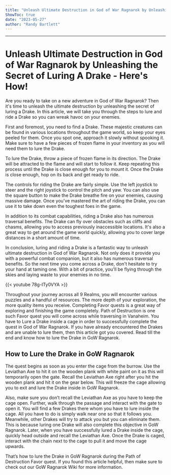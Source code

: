 ```yaml
---
title: "Unleash Ultimate Destruction in God of War Ragnarok by Unleashing the Secret of Luring A Drake - Here's How!"
ShowToc: true 
date: "2023-05-27"
author: "Randy Bartlett"
---
```

*****
# Unleash Ultimate Destruction in God of War Ragnarok by Unleashing the Secret of Luring A Drake - Here's How!

Are you ready to take on a new adventure in God of War Ragnarok? Then it's time to unleash the ultimate destruction by unleashing the secret of luring a Drake. In this article, we will take you through the steps to lure and ride a Drake so you can wreak havoc on your enemies.

First and foremost, you need to find a Drake. These majestic creatures can be found in various locations throughout the game world, so keep your eyes peeled for them. Once you spot one, approach it slowly without spooking it. Make sure to have a few pieces of frozen flame in your inventory as you will need them to lure the Drake.

To lure the Drake, throw a piece of frozen flame in its direction. The Drake will be attracted to the flame and will start to follow it. Keep repeating this process until the Drake is close enough for you to mount it. Once the Drake is close enough, hop on its back and get ready to ride.

The controls for riding the Drake are fairly simple. Use the left joystick to steer and the right joystick to control the pitch and yaw. You can also use the square button to make the Drake breathe fire on your enemies, causing massive damage. Once you've mastered the art of riding the Drake, you can use it to take down even the toughest foes in the game.

In addition to its combat capabilities, riding a Drake also has numerous traversal benefits. The Drake can fly over obstacles such as cliffs and chasms, allowing you to access previously inaccessible locations. It's also a great way to get around the game world quickly, allowing you to cover large distances in a short amount of time.

In conclusion, luring and riding a Drake is a fantastic way to unleash ultimate destruction in God of War Ragnarok. Not only does it provide you with a powerful combat companion, but it also has numerous traversal benefits. So the next time you come across a Drake, don't hesitate to try your hand at taming one. With a bit of practice, you'll be flying through the skies and laying waste to your enemies in no time.

{{< youtube 78g-ITy0VYA >}} 



Throughout your journey across all 9 Realms, you will encounter various puzzles and a handful of resources. The more depth of your exploration, the more quality items you receive. Completing Favor quests is a great way of exploring and finishing the game completely. Path of Destruction is one such Favor quest you will come across while traversing in Vanaheim. You have to Lure a Drake inside a cage in order to successfully complete the quest in God of War Ragnarok. If you have already encountered the Drakes and are unable to lure them, then this article got you covered. Read till the end and know how to lure the Drake in GoW Ragnarok.
 
## How to Lure the Drake in GoW Ragnarok
 

 
The quest begins as soon as you enter the cage from the burrow. Use the Leviathan Axe to hit it on the wooden plank with white paint on it as this will temporarily open the gate. Recall the Leviathan Axe right after you hit the wooden plank and hit it on the gear below. This will freeze the cage allowing you to exit and lure the Drake inside in GoW Ragnarok.
 
Also, make sure you don’t recall the Leviathan Axe as you have to keep the cage open. Further, walk through the passage and interact with the gate to open it. You will find a few Drakes there whom you have to lure inside the cage. All you have to do is simply walk near one so that it follows you. Meanwhile, other Drakes will try to attack you but you can eliminate them. This is because luring one Drake will also complete this objective in GoW Ragnarok. Later, when you have successfully lured a Drake inside the cage, quickly head outside and recall the Leviathan Axe. Once the Drake is caged, interact with the chain next to the cage to pull it and move the cage upwards.
 
That’s how to lure the Drake in GoW Ragnarok during the Path of Destruction Favor quest. If you found this article helpful, then make sure to check out our GoW Ragnarok Wiki for more information.




